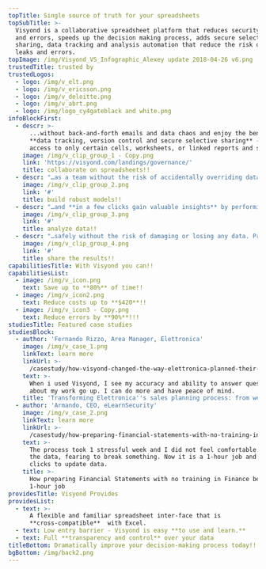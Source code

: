 ```yaml
---
topTitle: Single source of truth for your spreadsheets
topSubTitle: >-
  Visyond is a collaborative spreadsheet platform that reduces security threats
  and errors, speeds up the decision making process, adds secure selective
  sharing, data tracking and analysis automation that reduce the risk of data
  leaks and errors.
topImage: /img/Visyond_VS_Infographic_Alexey update 2018-04-26 v6.png
trustedTitle: trusted by
trustedLogos:
  - logo: /img/v_elt.png
  - logo: /img/v_ericsson.png
  - logo: /img/v_deloitte.png
  - logo: /img/v_abrt.png
  - logo: /img/logo_cy4gateblack and white.png
infoBlockFirst:
  - descr: >-
      ...without back-and-forth emails and data chaos and enjoy the benefits of
      **data tracking, version control and secure selective sharing** - allow
      access to only certain cells, worksheets, or linked reports and slides.
    image: /img/v_clip_group_1 - Copy.png
    link: 'https://visyond.com/landings/governance/'
    title: collaborate on spreadsheets!!
  - descr: "…as a team without the risk of accidentally overriding data or formulas with Visyond’s **granular permissions control**, support of different coexisting cases, **scenario comparison**, dependency & errors root cause analysis.\r\n"
    image: /img/v_clip_group_2.png
    link: '#'
    title: build robust models!!
  - descr: "…and **in a few clicks gain valuable insights** by performing advanced analysis (Sensitivity, Scenario and many more!). Add the charts to Visyond’s interactive slides and **share only what each stakeholder needs to see**.\r\n"
    image: /img/v_clip_group_3.png
    link: '#'
    title: analyze data!!
  - descr: "…safely without the risk of damaging or losing any data. Prepare **data visualizations, presentations and reports** in a few simple steps. **Create dashboards & apps** powered by the spreadsheet calculation engine **without programming**.\r\n"
    image: /img/v_clip_group_4.png
    link: '#'
    title: share the results!!
capabilitiesTitle: With Visyond you can!!
capabilitiesList:
  - image: /img/v_icon.png
    text: Save up to **80%** of time!!
  - image: /img/v_icon2.png
    text: Reduce costs up to **$420**!!
  - image: /img/v_icon3 - Copy.png
    text: Reduce errors by **90%**!!!
studiesTitle: Featured case studies
studiesBlock:
  - author: 'Fernando Rizzo, Area Manager, Elettronica'
    image: /img/v_case_1.png
    linkText: learn more
    linkUrl: >-
      /casestudy/how-visyond-changed-the-way-elettronica-planned-their-sales-and-shortened-the-process-from-weeks-to-hours/
    text: >-
      When i used Visyond, I see my accuracy and ability to answer questions
      about my work go up. I can do more and have peace of mind.
    title: 'Transforming Elettronica''s sales planning process: from weeks to hours'
  - author: 'Armando, CEO, eLearnSecurity'
    image: /img/v_case_2.png
    linkText: learn more
    linkUrl: >-
      /casestudy/how-preparing-financial-statements-with-no-training-in-finance-became-a-1-hour-job/
    text: >-
      The process took 1 stressful week and I did not feel comfortable to update
      the data, fearing to break something. Now it is a 1-hour job and a few
      clicks to update data.
    title: >-
      How preparing Financial Statements with no training in Finance became a
      1-hour job
providesTitle: Visyond Provides
providesList:
  - text: >-
      A flexible and familiar spreadsheet inter-face that is
      **cross-compatible**  with Excel.
  - text: Low entry barrier - Visyond is easy **to use and learn.**
  - text: Full **transparency and control** over your data
titleBottom: Dramatically improve your decision-making process today!!
bgBottom: /img/back2.png
---
```


